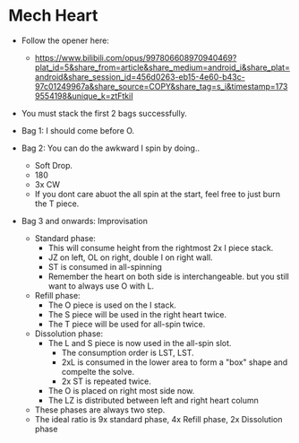 # Mech Heart
- Follow the opener here:
    - https://www.bilibili.com/opus/997806608970940469?plat_id=5&share_from=article&share_medium=android_i&share_plat=android&share_session_id=456d0263-eb15-4e60-b43c-97c01249967a&share_source=COPY&share_tag=s_i&timestamp=1739554198&unique_k=ztFtkiI

- You must stack the first 2 bags successfully.
- Bag 1: I should come before O.
- Bag 2: You can do the awkward I spin by doing..
    - Soft Drop. 
    - 180
    - 3x CW
    - If you dont care abuot the all spin at the start, feel free to just burn the T piece.

- Bag 3 and onwards: Improvisation
    - Standard phase:
        - This will consume height from the rightmost 2x I piece stack.
        - JZ on left, OL on right, double I on right wall.
        - ST is consumed in all-spinning
        - Remember the heart on both side is interchangeable. but you still want to always use O with L.
    - Refill phase:
        - The O piece is used on the I stack.
        - The S piece will be used in the right heart twice.
        - The T piece will be used for all-spin twice.
    - Dissolution phase:
        - The L and S piece is now used in the all-spin slot.
            - The consumption order is LST, LST.
            - 2xL is consumed in the lower area to form a "box" shape and compelte the solve.
            - 2x ST is repeated twice.
        - The O is placed on right most side now.
        - The LZ is distributed between left and right heart column
    - These phases are always two step. 
    - The ideal ratio is 9x standard phase, 4x Refill phase, 2x Dissolution phase